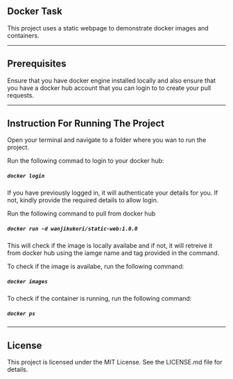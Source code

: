 ## Docker Task

This project uses a static webpage to demonstrate docker images and containers.

---
## Prerequisites

Ensure that you have docker engine installed locally and also ensure that you have a docker hub account that you can login to to create your pull requests.

---
## Instruction For Running The Project
Open your terminal and navigate to a folder where you wan to run the project.

Run the following commad to login to your docker hub:
##### `docker login`
If you have previously logged in, it will authenticate your details for you. If not, kindly provide the required details to allow login.

Run the following command to pull from docker hub 
##### `docker run -d wanjikukori/static-web:1.0.0`
This will check if the image is locally availabe and if not, it will retreive it from docker hub using the iamge name and tag provided in the command.

To check if the image is availabe, run the following command:
##### `docker images`

To check if the container is running, run the following command:
##### `docker ps`

---
## License

This project is licensed under the MIT License. See the LICENSE.md file for details.

